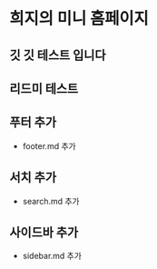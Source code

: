 # 희지의 미니 홈페이지

## 깃 깃 테스트 입니다
## 리드미 테스트

## 푸터 추가
- footer.md 추가

## 서치 추가
- search.md 추가

## 사이드바 추가
- sidebar.md 추가

